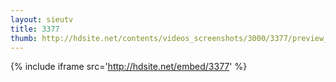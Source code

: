 ```yaml
---
layout: sieutv
title: 3377
thumb: http://hdsite.net/contents/videos_screenshots/3000/3377/preview_360p.mp4.jpg
---
```

{% include iframe src='http://hdsite.net/embed/3377' %}
 
